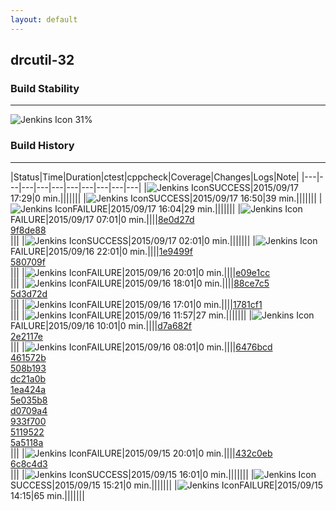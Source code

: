 ```yaml
---
layout: default
---
```

## drcutil-32
### Build Stability
___
![Jenkins Icon](http://jenkinshrg.github.io/images/48x48/health-20to39.png)
31%
  
### Build History
___
|Status|Time|Duration|<span class='badge'>ctest</span>|<span class='badge'>cppcheck</span>|Coverage|Changes|Logs|Note|
|---|---|---|---|---|---|---|---|---|---|
|![Jenkins Icon](http://jenkinshrg.github.io/images/24x24/blue.png)SUCCESS|2015/09/17 17:29|0 min.|||||||
|![Jenkins Icon](http://jenkinshrg.github.io/images/24x24/blue.png)SUCCESS|2015/09/17 16:50|39 min.|||||||
|![Jenkins Icon](http://jenkinshrg.github.io/images/24x24/red.png)FAILURE|2015/09/17 16:04|29 min.|||||||
|![Jenkins Icon](http://jenkinshrg.github.io/images/24x24/red.png)FAILURE|2015/09/17 07:01|0 min.||||[8e0d27d](https://github.com/jrl-umi3218/hmc2/commit/8e0d27d5d481a447d693ad24d2167e6a6ae83c18)<br>[9f8de88](https://github.com/jrl-umi3218/hrpsys-humanoid/commit/9f8de88c79f42738616c91d1daacaeadf7a324e9)<br>|||
|![Jenkins Icon](http://jenkinshrg.github.io/images/24x24/blue.png)SUCCESS|2015/09/17 02:01|0 min.|||||||
|![Jenkins Icon](http://jenkinshrg.github.io/images/24x24/red.png)FAILURE|2015/09/16 22:01|0 min.||||[1e9499f](https://github.com/fkanehiro/openhrp3/commit/1e9499fbc2ad6681e2660bffe890a9377e1e5193)<br>[580709f](https://github.com/fkanehiro/openhrp3/commit/580709f12d04901de21ea99bae16fa9a5d65f195)<br>|||
|![Jenkins Icon](http://jenkinshrg.github.io/images/24x24/red.png)FAILURE|2015/09/16 20:01|0 min.||||[e09e1cc](https://github.com/jrl-umi3218/hrpsys-humanoid/commit/e09e1ccd273eaa22f80cb88721d855db652fb795)<br>|||
|![Jenkins Icon](http://jenkinshrg.github.io/images/24x24/red.png)FAILURE|2015/09/16 18:01|0 min.||||[88ce7c5](https://github.com/jrl-umi3218/hmc2/commit/88ce7c51c8dc2f95bb2fb3c1718d493d60d8dffe)<br>[5d3d72d](https://github.com/jrl-umi3218/hrpsys-humanoid/commit/5d3d72d807a6c878d9a74146de65c772c70a9384)<br>|||
|![Jenkins Icon](http://jenkinshrg.github.io/images/24x24/red.png)FAILURE|2015/09/16 17:01|0 min.||||[1781cf1](https://github.com/jrl-umi3218/hrpsys-humanoid/commit/1781cf1767beaf479143db49abecf13025708859)<br>|||
|![Jenkins Icon](http://jenkinshrg.github.io/images/24x24/red.png)FAILURE|2015/09/16 11:57|27 min.|||||||
|![Jenkins Icon](http://jenkinshrg.github.io/images/24x24/red.png)FAILURE|2015/09/16 10:01|0 min.||||[d7a682f](https://github.com/fkanehiro/hrpsys-base/commit/d7a682fbd7e58cc0e788a9a7c37fc8ac016fc2ce)<br>[2e2117e](https://github.com/fkanehiro/hrpsys-base/commit/2e2117e39f29fcdf9a3b12a5cf6b9c1b74d9b17e)<br>|||
|![Jenkins Icon](http://jenkinshrg.github.io/images/24x24/red.png)FAILURE|2015/09/16 08:01|0 min.||||[6476bcd](https://github.com/fkanehiro/hrpsys-base/commit/6476bcd71c389792db998b55484e7c90c0db34fc)<br>[461572b](https://github.com/fkanehiro/hrpsys-base/commit/461572b90509a6b5aa2e7f305050d637550edba0)<br>[508b193](https://github.com/fkanehiro/hrpsys-base/commit/508b1931cb670c87bbe08fb50e6c1a794e14588d)<br>[dc21a0b](https://github.com/fkanehiro/hrpsys-base/commit/dc21a0ba822b2360ecab96fa6bcb2cfa3af5dfd8)<br>[1ea424a](https://github.com/fkanehiro/hrpsys-base/commit/1ea424a01e572ac2dd480d5c4e76cd24ca619bb4)<br>[5e035b8](https://github.com/fkanehiro/hrpsys-base/commit/5e035b8b39e4372d5278c6687d1617cfa4611b0b)<br>[d0709a4](https://github.com/fkanehiro/hrpsys-base/commit/d0709a4a6ab639e60b4c17a123796fecc3ec45a0)<br>[933f700](https://github.com/fkanehiro/hrpsys-base/commit/933f700afd9a8fe773e088626b117fbd84ba00a0)<br>[5119522](https://github.com/fkanehiro/hrpsys-base/commit/5119522118e296a39dfbcecf9e001a56ef88422d)<br>[5a5118a](https://github.com/fkanehiro/hrpsys-base/commit/5a5118a0e3b651b70e886877898d8ed7adb52cca)<br>|||
|![Jenkins Icon](http://jenkinshrg.github.io/images/24x24/red.png)FAILURE|2015/09/15 20:01|0 min.||||[432c0eb](https://github.com/jrl-umi3218/hmc2/commit/432c0ebc8a058597dc515efe9e06858988e16fe5)<br>[6c8c4d3](https://github.com/jrl-umi3218/hrpsys-humanoid/commit/6c8c4d39723be684028e3f89f6011a195e6a5bd6)<br>|||
|![Jenkins Icon](http://jenkinshrg.github.io/images/24x24/blue.png)SUCCESS|2015/09/15 16:01|0 min.|||||||
|![Jenkins Icon](http://jenkinshrg.github.io/images/24x24/blue.png)SUCCESS|2015/09/15 15:21|0 min.|||||||
|![Jenkins Icon](http://jenkinshrg.github.io/images/24x24/red.png)FAILURE|2015/09/15 14:15|65 min.|||||||
